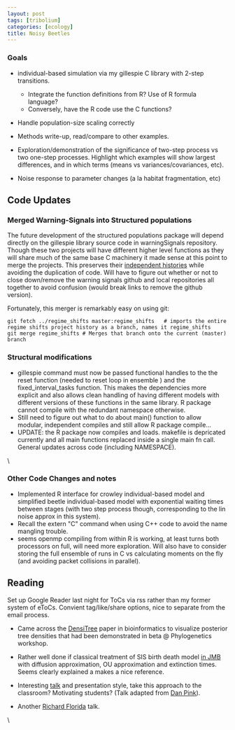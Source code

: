 ```yaml
---
layout: post
tags: [tribolium]
categories: [ecology]
title: Noisy Beetles
---
```







 








### Goals

-   individual-based simulation via my gillespie C library with 2-step
    transitions.
    -   Integrate the function definitions from R? Use of R formula
        language?
    -   Conversely, have the R code use the C functions?

-   Handle population-size scaling correctly
-   Methods write-up, read/compare to other examples.
-   Exploration/demonstration of the significance of two-step process vs
    two one-step processes. Highlight which examples will show largest
    differences, and in which terms (means vs variances/covariances,
    etc).
-   Noise response to parameter changes (a la habitat fragmentation,
    etc)

Code Updates
------------

### Merged Warning-Signals into Structured populations

The future development of the structured populations package will depend
directly on the gillespie library source code in warningSignals
repository. Though these two projects will have different higher level
functions as they will share much of the same base C machinery it made
sense at this point to merge the projects. This preserves their
[independent
histories](http://github.com/cboettig/structured-populations/network "http://github.com/cboettig/structured-populations/network")
while avoiding the duplication of code. Will have to figure out whether
or not to close down/remove the warning signals github and local
repositories all together to avoid confusion (would break links to
remove the github version).

Fortunately, this merger is remarkably easy on using git:

~~~~ {.de1}
git fetch ../regime_shifts master:regime_shifts   # imports the entire regime shifts project history as a branch, names it regime_shifts
git merge regime_shifts # Merges that branch onto the current (master) branch
~~~~

### Structural modifications

-   gillespie command must now be passed functional handles to the the
    reset function (needed to reset loop in ensemble ) and the
    fixed\_interval\_tasks function. This makes the dependencies more
    explicit and also allows clean handling of having different models
    with different versions of these functions in the same library. R
    package cannot compile with the redundant namespace otherwise.
-   Still need to figure out what to do about main() function to allow
    modular, independent compiles and still allow R package compile...
-   UPDATE: the R package now compiles and loads. makefile is depricated
    currently and all main functions replaced inside a single main fn
    call. General updates across code (including NAMESPACE).

\

### Other Code Changes and notes

-   Implemented R interface for crowley individual-based model and
    simplified beetle individual-based model with exponential waiting
    times between stages (with two step process though, corresponding to
    the lin noise approx in this system).
-   Recall the extern "C" command when using C++ code to avoid the name
    mangling trouble.
-   seems openmp compiling from within R is working, at least turns both
    processors on full, will need more exploration. Will also have to
    consider storing the full ensemble of runs in C vs calculating
    moments on the fly (and avoiding packet collisions in parallel).

Reading
-------

Set up Google Reader last night for ToCs via rss rather than my former
system of eToCs. Convient tag/like/share options, nice to separate from
the email process.

-   Came across the
    [DensiTree](http://hdl.handle.net/10.1093/bioinformatics/btq110 "doi:10.1093/bioinformatics/btq110")
    paper in bioinformatics to visualize posterior tree densities that
    had been demonstrated in beta @ Phylogenetics workshop.
-   Rather well done if classical treatment of SIS birth death model [in
    JMB](http://hdl.handle.net/10.1007/s00285-010-0336-x "doi:10.1007/s00285-010-0336-x")
    with diffusion approximation, OU approximation and extinction times.
    Seems clearly explained a makes a nice reference.

-   Interesting
    [talk](http://www.youtube.com/watch?v=u6XAPnuFjJc&feature=player_embedded "http://www.youtube.com/watch?v=u6XAPnuFjJc&feature=player_embedded")
    and presentation style, take this approach to the classroom?
    Motivating students? (Talk adapted from [Dan
    Pink](http://www.youtube.com/watch?v=_mG-hhWL_ug&feature=channel "http://www.youtube.com/watch?v=_mG-hhWL_ug&feature=channel")).
-   Another [Richard
    Florida](http://www.youtube.com/watch?v=iLstkIZ5t8g&feature=related "http://www.youtube.com/watch?v=iLstkIZ5t8g&feature=related")
    talk.

\

